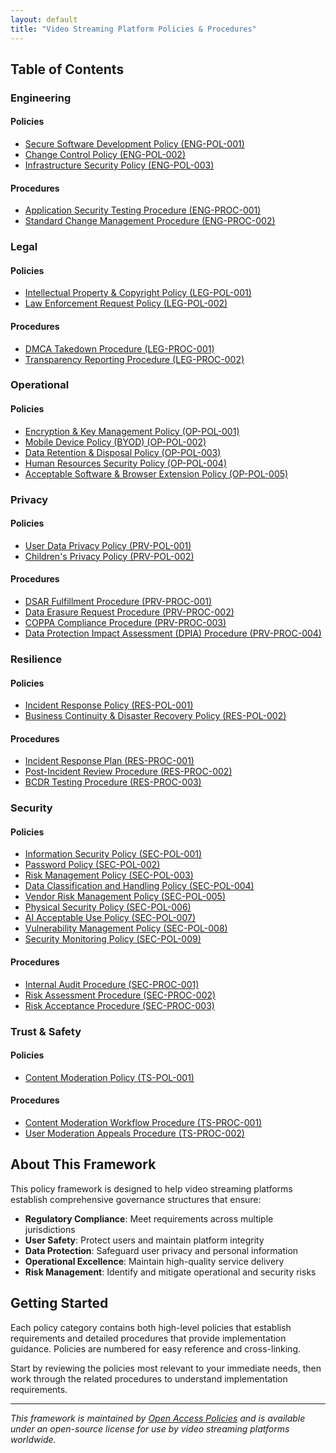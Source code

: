 ```yaml
---
layout: default
title: "Video Streaming Platform Policies & Procedures"
---
```


## Table of Contents

### Engineering
#### Policies
- [Secure Software Development Policy (ENG-POL-001)](/streaming/engineering_policies/eng_pol_001/)
- [Change Control Policy (ENG-POL-002)](/streaming/engineering_policies/eng_pol_002/)
- [Infrastructure Security Policy (ENG-POL-003)](/streaming/engineering_policies/eng_pol_003/)

#### Procedures
- [Application Security Testing Procedure (ENG-PROC-001)](/streaming/engineering_procedures/eng_proc_001/)
- [Standard Change Management Procedure (ENG-PROC-002)](/streaming/engineering_procedures/eng_proc_002/)

### Legal
#### Policies
- [Intellectual Property & Copyright Policy (LEG-POL-001)](/streaming/legal_policies/leg_pol_001/)
- [Law Enforcement Request Policy (LEG-POL-002)](/streaming/legal_policies/leg_pol_002/)

#### Procedures
- [DMCA Takedown Procedure (LEG-PROC-001)](/streaming/legal_procedures/leg_proc_001/)
- [Transparency Reporting Procedure (LEG-PROC-002)](/streaming/legal_procedures/leg_proc_002/)

### Operational
#### Policies
- [Encryption & Key Management Policy (OP-POL-001)](/streaming/operational_policies/op_pol_001/)
- [Mobile Device Policy (BYOD) (OP-POL-002)](/streaming/operational_policies/op_pol_002/)
- [Data Retention & Disposal Policy (OP-POL-003)](/streaming/operational_policies/op_pol_003/)
- [Human Resources Security Policy (OP-POL-004)](/streaming/operational_policies/op_pol_004/)
- [Acceptable Software & Browser Extension Policy (OP-POL-005)](/streaming/operational_policies/op_pol_005/)

### Privacy
#### Policies
- [User Data Privacy Policy (PRV-POL-001)](/streaming/privacy_policies/prv_pol_001/)
- [Children's Privacy Policy (PRV-POL-002)](/streaming/privacy_policies/prv_pol_002/)

#### Procedures
- [DSAR Fulfillment Procedure (PRV-PROC-001)](/streaming/privacy_procedures/prv_proc_001/)
- [Data Erasure Request Procedure (PRV-PROC-002)](/streaming/privacy_procedures/prv_proc_002/)
- [COPPA Compliance Procedure (PRV-PROC-003)](/streaming/privacy_procedures/prv_proc_003/)
- [Data Protection Impact Assessment (DPIA) Procedure (PRV-PROC-004)](/streaming/privacy_procedures/prv_proc_004/)

### Resilience
#### Policies
- [Incident Response Policy (RES-POL-001)](/streaming/resilience_policies/res_pol_001/)
- [Business Continuity & Disaster Recovery Policy (RES-POL-002)](/streaming/resilience_policies/res_pol_002/)

#### Procedures
- [Incident Response Plan (RES-PROC-001)](/streaming/resilience_procedures/res_proc_001/)
- [Post-Incident Review Procedure (RES-PROC-002)](/streaming/resilience_procedures/res_proc_002/)
- [BCDR Testing Procedure (RES-PROC-003)](/streaming/resilience_procedures/res_proc_003/)

### Security
#### Policies
- [Information Security Policy (SEC-POL-001)](/streaming/security_policies/sec_pol_001/)
- [Password Policy (SEC-POL-002)](/streaming/security_policies/sec_pol_002/)
- [Risk Management Policy (SEC-POL-003)](/streaming/security_policies/sec_pol_003/)
- [Data Classification and Handling Policy (SEC-POL-004)](/streaming/security_policies/sec_pol_004/)
- [Vendor Risk Management Policy (SEC-POL-005)](/streaming/security_policies/sec_pol_005/)
- [Physical Security Policy (SEC-POL-006)](/streaming/security_policies/sec_pol_006/)
- [AI Acceptable Use Policy (SEC-POL-007)](/streaming/security_policies/sec_pol_007/)
- [Vulnerability Management Policy (SEC-POL-008)](/streaming/security_policies/sec_pol_008/)
- [Security Monitoring Policy (SEC-POL-009)](/streaming/security_policies/sec_pol_009/)

#### Procedures
- [Internal Audit Procedure (SEC-PROC-001)](/streaming/security_procedures/sec_proc_001/)
- [Risk Assessment Procedure (SEC-PROC-002)](/streaming/security_procedures/sec_proc_002/)
- [Risk Acceptance Procedure (SEC-PROC-003)](/streaming/security_procedures/sec_proc_003/)

### Trust & Safety
#### Policies
- [Content Moderation Policy (TS-POL-001)](/streaming/trust_and_safety_policies/ts_pol_001/)

#### Procedures
- [Content Moderation Workflow Procedure (TS-PROC-001)](/streaming/trust_and_safety_procedures/ts_proc_001/)
- [User Moderation Appeals Procedure (TS-PROC-002)](/streaming/trust_and_safety_procedures/ts_proc_002/)

## About This Framework

This policy framework is designed to help video streaming platforms establish comprehensive governance structures that ensure:

- **Regulatory Compliance**: Meet requirements across multiple jurisdictions
- **User Safety**: Protect users and maintain platform integrity
- **Data Protection**: Safeguard user privacy and personal information
- **Operational Excellence**: Maintain high-quality service delivery
- **Risk Management**: Identify and mitigate operational and security risks

## Getting Started

Each policy category contains both high-level policies that establish requirements and detailed procedures that provide implementation guidance. Policies are numbered for easy reference and cross-linking.

Start by reviewing the policies most relevant to your immediate needs, then work through the related procedures to understand implementation requirements.

---

*This framework is maintained by [Open Access Policies](https://github.com/open-access-policies) and is available under an open-source license for use by video streaming platforms worldwide.*
